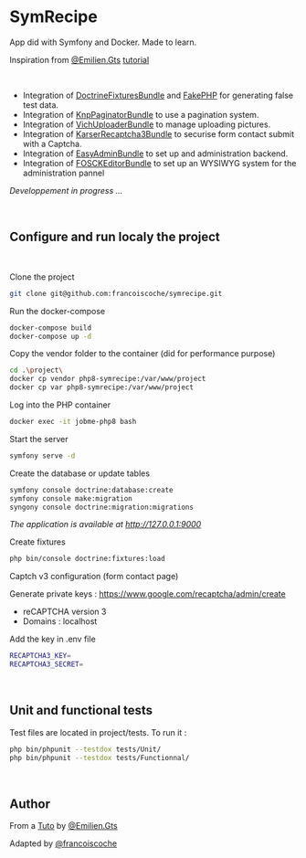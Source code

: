 # SymRecipe
App did with Symfony and Docker. Made to learn.

Inspiration from [@Emilien.Gts](https://gitlab.com/Emilien.Gts) [tutorial](https://youtu.be/3K6oBiQK8aA)

<br>

<!-- implentation de fixtures and fakerPHP -->
- Integration of [DoctrineFixturesBundle](https://symfony.com/bundles/DoctrineFixturesBundle/current/index.html) and [FakePHP](https://fakerphp.github.io/) for generating false test data.
- Integration of [KnpPaginatorBundle](https://github.com/KnpLabs/KnpPaginatorBundle) to use a pagination system.
- Integration of [VichUploaderBundle](https://github.com/dustin10/VichUploaderBundle) to manage uploading pictures.
- Integration of [KarserRecaptcha3Bundle](https://github.com/karser/KarserRecaptcha3Bundle) to securise form contact submit with a Captcha.
- Integration of [EasyAdminBundle](https://symfony.com/bundles/EasyAdminBundle/current/index.html) to set up and administration backend.
- Integration of [FOSCKEditorBundle](https://symfony.com/bundles/FOSCKEditorBundle/current/installation.html) to set up an WYSIWYG system for the administration pannel

*Developpement in progress ...*

<br>

## Configure and run localy the project

<br>

Clone the project

```bash
git clone git@github.com:francoiscoche/symrecipe.git
```
Run the docker-compose

```bash
docker-compose build
docker-compose up -d
```

Copy the vendor folder to the container (did for performance purpose)
```bash
cd .\project\
docker cp vendor php8-symrecipe:/var/www/project
docker cp var php8-symrecipe:/var/www/project
```

Log into the PHP container

```bash
docker exec -it jobme-php8 bash
```

Start the server

```bash
symfony serve -d
```

Create the database or update tables
```bash
symfony console doctrine:database:create
symfony console make:migration
syngony console doctrine:migration:migrations
```

*The application is available at http://127.0.0.1:9000*



Create fixtures
```bash
php bin/console doctrine:fixtures:load
```

Captch v3 configuration (form contact page)

Generate private keys : https://www.google.com/recaptcha/admin/create 
- reCAPTCHA version 3
- Domains : localhost

Add the key in .env file
```bash
RECAPTCHA3_KEY=
RECAPTCHA3_SECRET=
```
<br>

## Unit and functional tests

Test files are located in project/tests.
To run it :
```bash
php bin/phpunit --testdox tests/Unit/
php bin/phpunit --testdox tests/Functionnal/
```

<br>

## Author

From a [Tuto](https://youtu.be/3K6oBiQK8aA) by [@Emilien.Gts](https://gitlab.com/Emilien.Gts)

Adapted by [@francoiscoche](https://github.com/francoiscoche)
